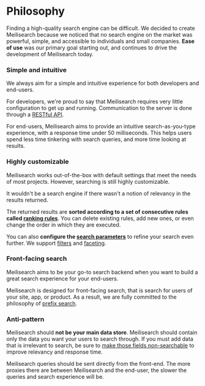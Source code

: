# Philosophy

Finding a high-quality search engine can be difficult. We decided to create Meilisearch because we noticed that no search engine on the market was powerful, simple, and accessible to individuals and small companies. **Ease of use** was our primary goal starting out, and continues to drive the development of Meilisearch today.

### Simple and intuitive

We always aim for a simple and intuitive experience for both developers and end-users.

For developers, we're proud to say that Meilisearch requires very little configuration to get up and running. Communication to the server is done through a [RESTful API](/reference/api/overview.md).

For end-users, Meilisearch aims to provide an intuitive search-as-you-type experience, with a response time under 50 milliseconds. This helps users spend less time tinkering with search queries, and more time looking at results.

### Highly customizable

Meilisearch works out-of-the-box with default settings that meet the needs of most projects. However, searching is still highly customizable.

It wouldn't be a search engine if there wasn't a notion of relevancy in the results returned.

The returned results are **sorted according to a set of consecutive rules called [ranking rules](/learn/core_concepts/relevancy.md#ranking-rules)**. You can delete existing rules, add new ones, or even change the order in which they are executed.

You can also **configure the [search parameters](/reference/api/search.md)** to refine your search even further. We support [filters](/learn/advanced/filtering_and_faceted_search.md) and [faceting](/learn/advanced/filtering_and_faceted_search.md#faceted-search).

### Front-facing search

Meilisearch aims to be your go-to search backend when you want to build a great search experience for your end-users.

Meilisearch is designed for front-facing search, that is search for users of your site, app, or product. As a result, we are fully committed to the philosophy of [prefix search](https://en.wikipedia.org/wiki/Trie).

### Anti-pattern

Meilisearch should **not be your main data store**. Meilisearch should contain only the data you want your users to search through. If you must add data that is irrelevant to search, be sure to [make those fields non-searchable](/learn/configuration/displayed_searchable_attributes.md#searchable-fields) to improve relevancy and response time.

Meilisearch queries should be sent directly from the front-end. The more proxies there are between Meilisearch and the end-user, the slower the queries and search experience will be.
